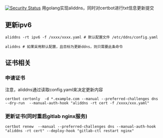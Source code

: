 #   
[![Security Status](https://www.murphysec.com/platform3/v31/badge/1726604684981915648.svg)](https://www.murphysec.com/console/report/1721468007020584960/1726604684981915648)
用golang实现aliddns，同时对certbot进行txt信息更新提交

## 更新ipv6

```shell
aliddns -rt ipv6 -f /xxxx/xxxx.yaml # 默认配置文件 /etc/ddns/config.yaml
```

```shell
aliddns # 如果采用默认配置，且目标为更新ddns，则只需要此条命令
```

## 证书相关

### 申请证书

注意，aliddns通过读取config.yaml来决定更新内容

```shell
certbot certonly  -d *.example.com --manual --preferred-challenges dns --dry-run  --manual-auth-hook "aliddns -rt cert -f /xxxx/xxx.yaml"
```

### 更新证书(同时重启gitlab nginx服务)

```shell
certbot renew  --manual --preferred-challenges dns --manual-auth-hook "aliddns -rt cert" --deploy-hook "gitlab-ctl restart nginx"
```